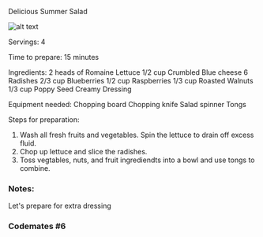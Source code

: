 Delicious Summer Salad

![alt text](https://genabell.com/wp-content/uploads/2020/07/04-22-Blueberry-Radish-Salad-with-Creamy-Vinaigrette-045-1280x960-1080x810-1080x810.jpg)


Servings: 
4

Time to prepare:
15 minutes

Ingredients:
2 heads of Romaine Lettuce
1/2 cup Crumbled Blue cheese
6 Radishes
2/3 cup Blueberries
1/2 cup Raspberries
1/3 cup Roasted Walnuts
1/3 cup Poppy Seed Creamy Dressing

Equipment needed:
Chopping board 
Chopping knife
Salad spinner
Tongs

Steps for preparation:
1. Wash all fresh fruits and vegetables. Spin the lettuce to drain off excess fluid.
2. Chop up lettuce and slice the radishes. 
3. Toss vegtables, nuts, and fruit ingrediendts into a bowl and use tongs to combine.



### Notes:

Let's prepare for extra dressing

### Codemates #6
